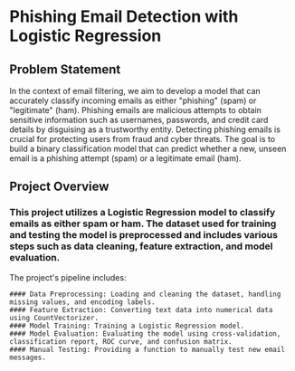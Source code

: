 # Phishing Email Detection with Logistic Regression

## Problem Statement
In the context of email filtering, we aim to develop a model that can accurately classify incoming emails as either "phishing" (spam) or "legitimate" (ham). Phishing emails are malicious attempts to obtain sensitive information such as usernames, passwords, and credit card details by disguising as a trustworthy entity. Detecting phishing emails is crucial for protecting users from fraud and cyber threats. The goal is to build a binary classification model that can predict whether a new, unseen email is a phishing attempt (spam) or a legitimate email (ham).

## Project Overview
### This project utilizes a Logistic Regression model to classify emails as either spam or ham. The dataset used for training and testing the model is preprocessed and includes various steps such as data cleaning, feature extraction, and model evaluation.
The project's pipeline includes:

    #### Data Preprocessing: Loading and cleaning the dataset, handling missing values, and encoding labels.
    #### Feature Extraction: Converting text data into numerical data using CountVectorizer.
    #### Model Training: Training a Logistic Regression model.
    #### Model Evaluation: Evaluating the model using cross-validation, classification report, ROC curve, and confusion matrix.
    #### Manual Testing: Providing a function to manually test new email messages.
